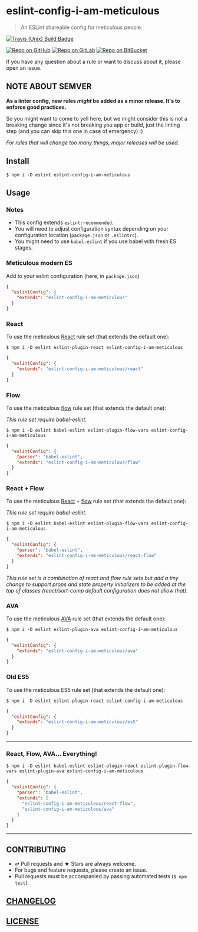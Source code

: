 # eslint-config-i-am-meticulous

> An ESLint shareable config for meticulous people.

[![Travis (Unix) Build Badge](https://img.shields.io/travis/MoOx/eslint-config-i-am-meticulous/master.svg?label=unix%20build)](https://travis-ci.org/MoOx/eslint-config-i-am-meticulous)

[![Repo on GitHub](https://img.shields.io/badge/repo-GitHub-3D76C2.svg)](https://github.com/MoOx/eslint-config-i-am-meticulous)
[![Repo on GitLab](https://img.shields.io/badge/repo-GitLab-6C488A.svg)](https://gitlab.com/MoOx/eslint-config-i-am-meticulous)
[![Repo on BitBucket](https://img.shields.io/badge/repo-BitBucket-1F5081.svg)](https://bitbucket.org/MoOx/eslint-config-i-am-meticulous)

If you have any question about a rule or want to discuss about it, please open an issue.

## NOTE ABOUT SEMVER

**As a linter config, new rules _might_ be added as a minor release.
It's to enforce good practices.**

So you might want to come to yell here, but we might consider this is not
a breaking change since it's not breaking you app or build,
just the linting step (and you can skip this one in case of emergency) :)

_For rules that will change too many things, major releases will be used._

## Install

```console
$ npm i -D eslint eslint-config-i-am-meticulous
```

## Usage

### Notes

- This config extends `eslint:recommended`.
- You will need to adjust configuration syntax depending on your configuration
  location (`package.json` or `.eslintrc`).
- You might need to use ``babel-eslint`` if you use babel with fresh ES stages.

### Meticulous modern ES

Add to your eslint configuration (here, in `package.json`)

```json
{
  "eslintConfig": {
    "extends": "eslint-config-i-am-meticulous"
  }
}
```

### React

To use the meticulous
[React](https://github.com/facebook/react)
rule set (that extends the default one):

```console
$ npm i -D eslint eslint-plugin-react eslint-config-i-am-meticulous
```

```json
{
  "eslintConfig": {
    "extends": "eslint-config-i-am-meticulous/react"
  }
}
```

### Flow

To use the meticulous
[flow](https://github.com/facebook/react)
rule set (that extends the default one):

_This rule set require babel-eslint._

```console
$ npm i -D eslint babel-eslint eslint-plugin-flow-vars eslint-config-i-am-meticulous
```

```json
{
  "eslintConfig": {
    "parser": "babel-eslint",
    "extends": "eslint-config-i-am-meticulous/flow"
  }
}
```

### React + Flow

To use the meticulous
[React](https://github.com/facebook/react)
+
[flow](https://github.com/facebook/react)
rule set (that extends the default one):

_This rule set require babel-eslint._

```console
$ npm i -D eslint babel-eslint eslint-plugin-flow-vars eslint-config-i-am-meticulous
```

```json
{
  "eslintConfig": {
    "parser": "babel-eslint",
    "extends": "eslint-config-i-am-meticulous/react-flow"
  }
}
```

_This rule set is a combination of react and flow rule sets but add a tiny
change to support props and state property initializers to be added at the top
of classes (react/sort-comp default configuration does not allow that)._

### AVA

To use the meticulous
[AVA](https://github.com/sindresorhus/ava)
rule set (that extends the default one):

```console
$ npm i -D eslint eslint-plugin-ava eslint-config-i-am-meticulous
```

```json
{
  "eslintConfig": {
    "extends": "eslint-config-i-am-meticulous/ava"
  }
}
```

### Old ES5

To use the meticulous ES5 rule set (that extends the default one):

```console
$ npm i -D eslint eslint-plugin-react eslint-config-i-am-meticulous
```

```json
{
  "eslintConfig": {
    "extends": "eslint-config-i-am-meticulous/es5"
  }
}
```

---

### React, Flow, AVA... Everything!


```console
$ npm i -D eslint babel-eslint eslint-plugin-react eslint-plugin-flow-vars eslint-plugin-ava eslint-config-i-am-meticulous
```

```json
{
  "eslintConfig": {
    "parser": "babel-eslint",
    "extends": [
      "eslint-config-i-am-meticulous/react-flow",
      "eslint-config-i-am-meticulous/ava"
    ]
  }
}
```

---

## CONTRIBUTING

* ⇄ Pull requests and ★ Stars are always welcome.
* For bugs and feature requests, please create an issue.
* Pull requests must be accompanied by passing automated tests (`$ npm test`).

## [CHANGELOG](CHANGELOG.md)

## [LICENSE](LICENSE)
